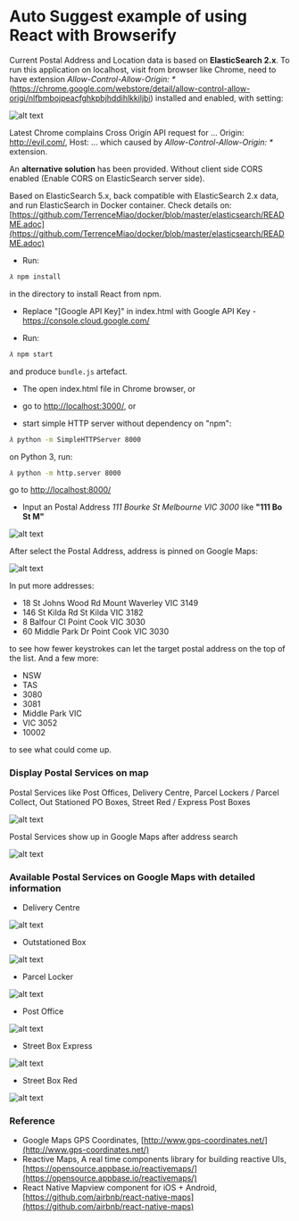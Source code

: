 # Auto Suggest example of using React with Browserify

Current Postal Address and Location data is based on **ElasticSearch 2.x**. To run this application on localhost, visit from browser like Chrome, need to have extension _Allow-Control-Allow-Origin: *_ (https://chrome.google.com/webstore/detail/allow-control-allow-origi/nlfbmbojpeacfghkpbjhddihlkkiljbi) installed and enabled, with setting:

![alt text](https://raw.githubusercontent.com/TerrenceMiao/ReactJS/master/auto-suggest/Allow-Control-Allow-Origin%20setting.png "Allow-Control-Allow-Origin: * setting")

Latest Chrome complains Cross Origin API request for ... Origin: http://evil.com/, Host: ... which caused by _Allow-Control-Allow-Origin: *_ extension.

An **alternative solution** has been provided. Without client side CORS enabled (Enable CORS on ElasticSearch server side).

Based on ElasticSearch 5.x, back compatible with ElasticSearch 2.x data, and run ElasticSearch in Docker container. Check details on: [https://github.com/TerrenceMiao/docker/blob/master/elasticsearch/README.adoc](https://github.com/TerrenceMiao/docker/blob/master/elasticsearch/README.adoc)

- Run: 

```sh
𝜆 npm install
``` 

in the directory to install React from npm. 

- Replace "[Google API Key]" in index.html with Google API Key - https://console.cloud.google.com/

- Run:

```sh
𝜆 npm start
```

and produce `bundle.js` artefact. 

- The open index.html file in Chrome browser, or

- go to [http://localhost:3000/](http://localhost:3000/), or

- start simple HTTP server without dependency on "npm":

```sh
𝜆 python -m SimpleHTTPServer 8000

```

on Python 3, run:

```sh
𝜆 python -m http.server 8000

```

go to [http://localhost:8000/](http://localhost:8000/)

- Input an Postal Address _111 Bourke St Melbourne VIC 3000_ like **"111 Bo St M"**

![alt text](https://raw.githubusercontent.com/TerrenceMiao/ReactJS/master/auto-suggest/Postal%20Address%20-%20111%20Bourke%20St.png "111 Bourke St Melbourne VIC 3000")

After select the Postal Address, address is pinned on Google Maps:

![alt text](https://raw.githubusercontent.com/TerrenceMiao/ReactJS/master/auto-suggest/Postal%20Address%20-%20111%20Bourke%20St%20on%20Google%20Maps.png "111 Bourke St Melbourne VIC 3000 on Google Maps")

In put more addresses:

- 18 St Johns Wood Rd Mount Waverley VIC 3149 
- 146 St Kilda Rd St Kilda VIC 3182
- 8 Balfour Cl Point Cook VIC 3030
- 60 Middle Park Dr Point Cook VIC 3030

to see how fewer keystrokes can let the target postal address on the top of the list. And a few more:

- NSW
- TAS
- 3080
- 3081
- Middle Park VIC
- VIC 3052
- 10002

to see what could come up.

### Display Postal Services on map

Postal Services like Post Offices, Delivery Centre, Parcel Lockers / Parcel Collect, Out Stationed PO Boxes, Street Red / Express Post Boxes  

![alt text](https://raw.githubusercontent.com/TerrenceMiao/ReactJS/master/auto-suggest/Postal%20Services%20on%20Google%20Maps.png "Postal Services on map")

Postal Services show up in Google Maps after address search

![alt text](https://raw.githubusercontent.com/TerrenceMiao/ReactJS/master/auto-suggest/Postal%20Services%20on%20Google%20Maps%20after%20search.png "Postal Services on map after search")

### Available Postal Services on Google Maps with detailed information

- Delivery Centre

![alt text](https://raw.githubusercontent.com/TerrenceMiao/ReactJS/master/auto-suggest/Postal%20Services%20-%20Delivery%20Centre.png "Delivery Centre")

- Outstationed Box

![alt text](https://raw.githubusercontent.com/TerrenceMiao/ReactJS/master/auto-suggest/Postal%20Services%20-%20Outstationed%20Box.png "Outstationed Box")

- Parcel Locker

![alt text](https://raw.githubusercontent.com/TerrenceMiao/ReactJS/master/auto-suggest/Postal%20Services%20-%20Parcel%20Locker.png "Parcel Locker")

- Post Office

![alt text](https://raw.githubusercontent.com/TerrenceMiao/ReactJS/master/auto-suggest/Postal%20Services%20-%20Post%20Office.png "Post Office")

- Street Box Express

![alt text](https://raw.githubusercontent.com/TerrenceMiao/ReactJS/master/auto-suggest/Postal%20Services%20-%20Street%20Box%20Express.png "Street Box Express")

- Street Box Red

![alt text](https://raw.githubusercontent.com/TerrenceMiao/ReactJS/master/auto-suggest/Postal%20Services%20-%20Street%20Box%20Red.png "Street Box Red")
 
### Reference

- Google Maps GPS Coordinates, [http://www.gps-coordinates.net/](http://www.gps-coordinates.net/)
- Reactive Maps, A real time components library for building reactive UIs, [https://opensource.appbase.io/reactivemaps/](https://opensource.appbase.io/reactivemaps/)
- React Native Mapview component for iOS + Android, [https://github.com/airbnb/react-native-maps](https://github.com/airbnb/react-native-maps)